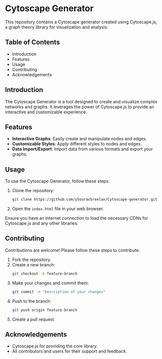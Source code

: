 # Cytoscape Generator

This repository contains a Cytoscape generator created using Cytoscape.js, a graph theory library for visualization and analysis.

## Table of Contents

- Introduction
- Features
- Usage
- Contributing
- Acknowledgements

## Introduction

The Cytoscape Generator is a tool designed to create and visualize complex networks and graphs. It leverages the power of Cytoscape.js to provide an interactive and customizable experience.

## Features

- **Interactive Graphs**: Easily create and manipulate nodes and edges.
- **Customizable Styles**: Apply different styles to nodes and edges.
- **Data Import/Export**: Import data from various formats and export your graphs.

## Usage

To use the Cytoscape Generator, follow these steps:

1. Clone the repository:
    ```bash
    git clone https://github.com/ySouravSreelan/Cytoscape-generator.git
    ```
2. Open the `index.html` file in your web browser.

Ensure you have an internet connection to load the necessary CDNs for Cytoscape.js and any other libraries.

## Contributing

Contributions are welcome! Please follow these steps to contribute:

1. Fork the repository.
2. Create a new branch:
    ```bash
    git checkout -b feature-branch
    ```
3. Make your changes and commit them:
    ```bash
    git commit -m "Description of your changes"
    ```
4. Push to the branch:
    ```bash
    git push origin feature-branch
    ```
5. Create a pull request.

## Acknowledgements

- Cytoscape.js for providing the core library.
- All contributors and users for their support and feedback.

